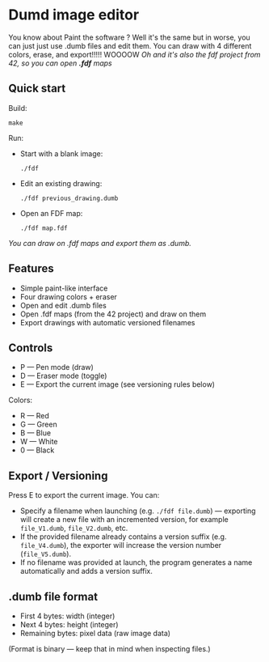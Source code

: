 # Dumd image editor

You know about Paint the software ? Well it's the same but in worse, you can just just use .dumb files and edit them. You can draw with 4 different colors, erase, and export!!!!! WOOOOW
_Oh and it's also the fdf project from 42, so you can open **.fdf** maps_

## Quick start

Build:

```
make
```

Run:

- Start with a blank image:
  ```
  ./fdf
  ```
- Edit an existing drawing:
  ```
  ./fdf previous_drawing.dumb
  ```
- Open an FDF map:
  ```
  ./fdf map.fdf
  ```

_You can draw on .fdf maps and export them as .dumb._

## Features

- Simple paint-like interface
- Four drawing colors + eraser
- Open and edit .dumb files
- Open .fdf maps (from the 42 project) and draw on them
- Export drawings with automatic versioned filenames

## Controls

- P — Pen mode (draw)
- D — Eraser mode (toggle)
- E — Export the current image (see versioning rules below)

Colors:

- R — Red
- G — Green
- B — Blue
- W — White
- 0 — Black

## Export / Versioning

Press E to export the current image. You can:

- Specify a filename when launching (e.g. `./fdf file.dumb`) — exporting will create a new file with an incremented version, for example `file_V1.dumb`, `file_V2.dumb`, etc.
- If the provided filename already contains a version suffix (e.g. `file_V4.dumb`), the exporter will increase the version number (`file_V5.dumb`).
- If no filename was provided at launch, the program generates a name automatically and adds a version suffix.

## .dumb file format

- First 4 bytes: width (integer)
- Next 4 bytes: height (integer)
- Remaining bytes: pixel data (raw image data)

(Format is binary — keep that in mind when inspecting files.)
